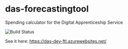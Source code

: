 # das-forecastingtool
Spending calculator for the Digital Apprenticeship Service

![Build Status](https://sfa-gov-uk.visualstudio.com/_apis/public/build/definitions/c39e0c0b-7aff-4606-b160-3566f3bbce23/179/badge)

See it here: https://das-dev-ftl.azurewebsites.net/

